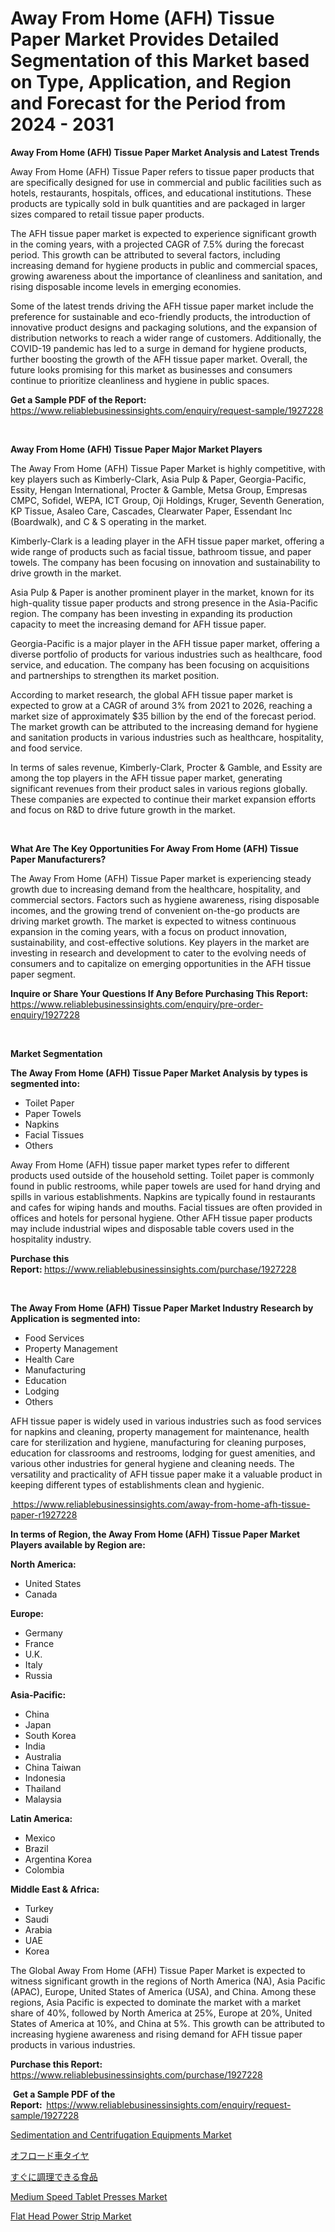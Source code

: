 <p><h1>Away From Home (AFH) Tissue Paper Market Provides Detailed Segmentation of this Market based on Type, Application, and Region and Forecast for the Period from 2024 - 2031</h1></p><p><strong>Away From Home (AFH) Tissue Paper Market Analysis and Latest Trends</strong></p>
<p><p>Away From Home (AFH) Tissue Paper refers to tissue paper products that are specifically designed for use in commercial and public facilities such as hotels, restaurants, hospitals, offices, and educational institutions. These products are typically sold in bulk quantities and are packaged in larger sizes compared to retail tissue paper products.</p><p>The AFH tissue paper market is expected to experience significant growth in the coming years, with a projected CAGR of 7.5% during the forecast period. This growth can be attributed to several factors, including increasing demand for hygiene products in public and commercial spaces, growing awareness about the importance of cleanliness and sanitation, and rising disposable income levels in emerging economies.</p><p>Some of the latest trends driving the AFH tissue paper market include the preference for sustainable and eco-friendly products, the introduction of innovative product designs and packaging solutions, and the expansion of distribution networks to reach a wider range of customers. Additionally, the COVID-19 pandemic has led to a surge in demand for hygiene products, further boosting the growth of the AFH tissue paper market. Overall, the future looks promising for this market as businesses and consumers continue to prioritize cleanliness and hygiene in public spaces.</p></p>
<p><strong>Get a Sample PDF of the Report:&nbsp;</strong> <a href="https://www.reliablebusinessinsights.com/enquiry/request-sample/1927228">https://www.reliablebusinessinsights.com/enquiry/request-sample/1927228</a></p>
<p>&nbsp;</p>
<p><strong>Away From Home (AFH) Tissue Paper Major Market Players</strong></p>
<p><p>The Away From Home (AFH) Tissue Paper Market is highly competitive, with key players such as Kimberly-Clark, Asia Pulp & Paper, Georgia-Pacific, Essity, Hengan International, Procter & Gamble, Metsa Group, Empresas CMPC, Sofidel, WEPA, ICT Group, Oji Holdings, Kruger, Seventh Generation, KP Tissue, Asaleo Care, Cascades, Clearwater Paper, Essendant Inc (Boardwalk), and C & S operating in the market.</p><p>Kimberly-Clark is a leading player in the AFH tissue paper market, offering a wide range of products such as facial tissue, bathroom tissue, and paper towels. The company has been focusing on innovation and sustainability to drive growth in the market.</p><p>Asia Pulp & Paper is another prominent player in the market, known for its high-quality tissue paper products and strong presence in the Asia-Pacific region. The company has been investing in expanding its production capacity to meet the increasing demand for AFH tissue paper.</p><p>Georgia-Pacific is a major player in the AFH tissue paper market, offering a diverse portfolio of products for various industries such as healthcare, food service, and education. The company has been focusing on acquisitions and partnerships to strengthen its market position.</p><p>According to market research, the global AFH tissue paper market is expected to grow at a CAGR of around 3% from 2021 to 2026, reaching a market size of approximately $35 billion by the end of the forecast period. The market growth can be attributed to the increasing demand for hygiene and sanitation products in various industries such as healthcare, hospitality, and food service.</p><p>In terms of sales revenue, Kimberly-Clark, Procter & Gamble, and Essity are among the top players in the AFH tissue paper market, generating significant revenues from their product sales in various regions globally. These companies are expected to continue their market expansion efforts and focus on R&D to drive future growth in the market.</p></p>
<p>&nbsp;</p>
<p><strong>What Are The Key Opportunities For Away From Home (AFH) Tissue Paper Manufacturers?</strong></p>
<p><p>The Away From Home (AFH) Tissue Paper market is experiencing steady growth due to increasing demand from the healthcare, hospitality, and commercial sectors. Factors such as hygiene awareness, rising disposable incomes, and the growing trend of convenient on-the-go products are driving market growth. The market is expected to witness continuous expansion in the coming years, with a focus on product innovation, sustainability, and cost-effective solutions. Key players in the market are investing in research and development to cater to the evolving needs of consumers and to capitalize on emerging opportunities in the AFH tissue paper segment.</p></p>
<p><strong>Inquire or Share Your Questions If Any Before Purchasing This Report:</strong> <a href="https://www.reliablebusinessinsights.com/enquiry/pre-order-enquiry/1927228">https://www.reliablebusinessinsights.com/enquiry/pre-order-enquiry/1927228</a></p>
<p>&nbsp;</p>
<p><strong>Market Segmentation</strong></p>
<p><strong>The Away From Home (AFH) Tissue Paper Market Analysis by types is segmented into:</strong></p>
<p><ul><li>Toilet Paper</li><li>Paper Towels</li><li>Napkins</li><li>Facial Tissues</li><li>Others</li></ul></p>
<p><p>Away From Home (AFH) tissue paper market types refer to different products used outside of the household setting. Toilet paper is commonly found in public restrooms, while paper towels are used for hand drying and spills in various establishments. Napkins are typically found in restaurants and cafes for wiping hands and mouths. Facial tissues are often provided in offices and hotels for personal hygiene. Other AFH tissue paper products may include industrial wipes and disposable table covers used in the hospitality industry.</p></p>
<p><strong>Purchase this Report:&nbsp;</strong><a href="https://www.reliablebusinessinsights.com/purchase/1927228">https://www.reliablebusinessinsights.com/purchase/1927228</a></p>
<p>&nbsp;</p>
<p><strong>The Away From Home (AFH) Tissue Paper Market Industry Research by Application is segmented into:</strong></p>
<p><ul><li>Food Services</li><li>Property Management</li><li>Health Care</li><li>Manufacturing</li><li>Education</li><li>Lodging</li><li>Others</li></ul></p>
<p><p>AFH tissue paper is widely used in various industries such as food services for napkins and cleaning, property management for maintenance, health care for sterilization and hygiene, manufacturing for cleaning purposes, education for classrooms and restrooms, lodging for guest amenities, and various other industries for general hygiene and cleaning needs. The versatility and practicality of AFH tissue paper make it a valuable product in keeping different types of establishments clean and hygienic.</p></p>
<p><a href="https://www.reliablebusinessinsights.com/away-from-home-afh-tissue-paper-r1927228">&nbsp;https://www.reliablebusinessinsights.com/away-from-home-afh-tissue-paper-r1927228</a></p>
<p><strong>In terms of Region, the Away From Home (AFH) Tissue Paper Market Players available by Region are:</strong></p>
<p>
    <p> <strong> North America: </strong>
        <ul>
            <li>United States</li>
            <li>Canada</li>
        </ul>
        </p> 
    <p> <strong> Europe: </strong>
        <ul>
            <li>Germany</li>
            <li>France</li>
            <li>U.K.</li>
            <li>Italy</li>
            <li>Russia</li>
        </ul>
        </p> 
    <p> <strong> Asia-Pacific: </strong>
        <ul>
            <li>China</li>
            <li>Japan</li>
            <li>South Korea</li>
            <li>India</li>
            <li>Australia</li>
            <li>China Taiwan</li>
            <li>Indonesia</li>
            <li>Thailand</li>
            <li>Malaysia</li>
        </ul>
        </p> 
    <p> <strong> Latin America: </strong>
        <ul>
            <li>Mexico</li>
            <li>Brazil</li>
            <li>Argentina Korea</li>
            <li>Colombia</li>
        </ul>
        </p> 
    <p> <strong> Middle East & Africa: </strong>
        <ul>
            <li>Turkey</li>
            <li>Saudi</li>
            <li>Arabia</li>
            <li>UAE</li>
            <li>Korea</li>
        </ul>
    </p>
    </p>
<p><p>The Global Away From Home (AFH) Tissue Paper Market is expected to witness significant growth in the regions of North America (NA), Asia Pacific (APAC), Europe, United States of America (USA), and China. Among these regions, Asia Pacific is expected to dominate the market with a market share of 40%, followed by North America at 25%, Europe at 20%, United States of America at 10%, and China at 5%. This growth can be attributed to increasing hygiene awareness and rising demand for AFH tissue paper products in various industries.</p></p>
<p><strong>Purchase this Report: </strong><a href="https://www.reliablebusinessinsights.com/purchase/1927228">https://www.reliablebusinessinsights.com/purchase/1927228</a></p>
<p>&nbsp;<strong>Get a Sample PDF of the Report:&nbsp;&nbsp;</strong><a href="https://www.reliablebusinessinsights.com/enquiry/request-sample/1927228">https://www.reliablebusinessinsights.com/enquiry/request-sample/1927228</a></p>
<p><strong></strong></p>
<p><p><a href="https://github.com/FassouRP/Market-Research-Report-List-5/blob/main/sedimentation-and-centrifugation-equipments-market.md">Sedimentation and Centrifugation Equipments Market</a></p><p><a href="https://github.com/decker5351/Market-Research-Report-List-1/blob/main/2407798116502.md">オフロード車タイヤ</a></p><p><a href="https://github.com/KaydenJohns1964/Market-Research-Report-List-2/blob/main/7746443116501.md">すぐに調理できる食品</a></p><p><a href="https://github.com/riwar777/Market-Research-Report-List-1/blob/main/medium-speed-tablet-presses-market.md">Medium Speed Tablet Presses Market</a></p><p><a href="https://www.linkedin.com/pulse/decoding-flat-head-power-strip-market-metrics-share-trends-dtj8c">Flat Head Power Strip Market</a></p></p>